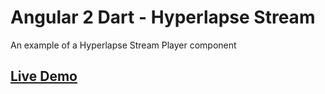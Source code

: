 # Angular 2 Dart - Hyperlapse Stream

An example of a Hyperlapse Stream Player component

## [Live Demo](http://andresaraujo.github.io/ng2_dart_hyperlapse_stream/)
